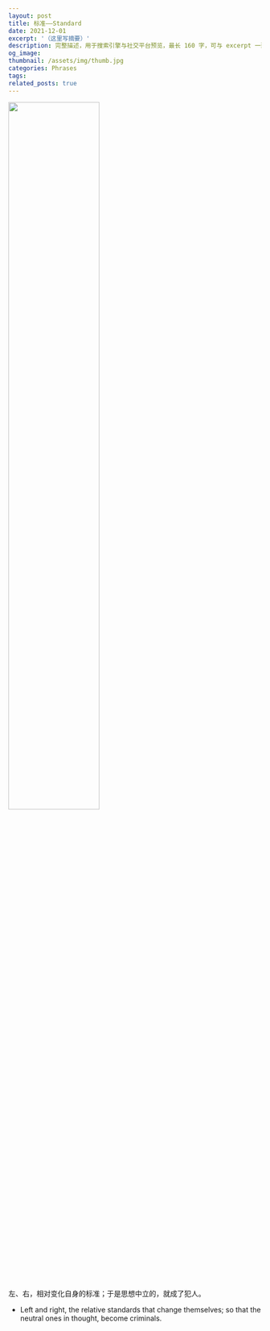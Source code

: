 ```yaml
---
layout: post
title: 标准——Standard
date: 2021-12-01
excerpt: '（这里写摘要）'
description: 完整描述，用于搜索引擎与社交平台预览，最长 160 字，可与 excerpt 一致
og_image: 
thumbnail: /assets/img/thumb.jpg
categories: Phrases
tags: 
related_posts: true
---
```


<img src="{{ '/assets/img/blog/xxxxxxxx' | relative_url }}" style="width:60%;">

左、右，相对变化自身的标准；于是思想中立的，就成了犯人。

- Left and right, the relative standards that change themselves; so that the neutral ones in thought, become criminals.